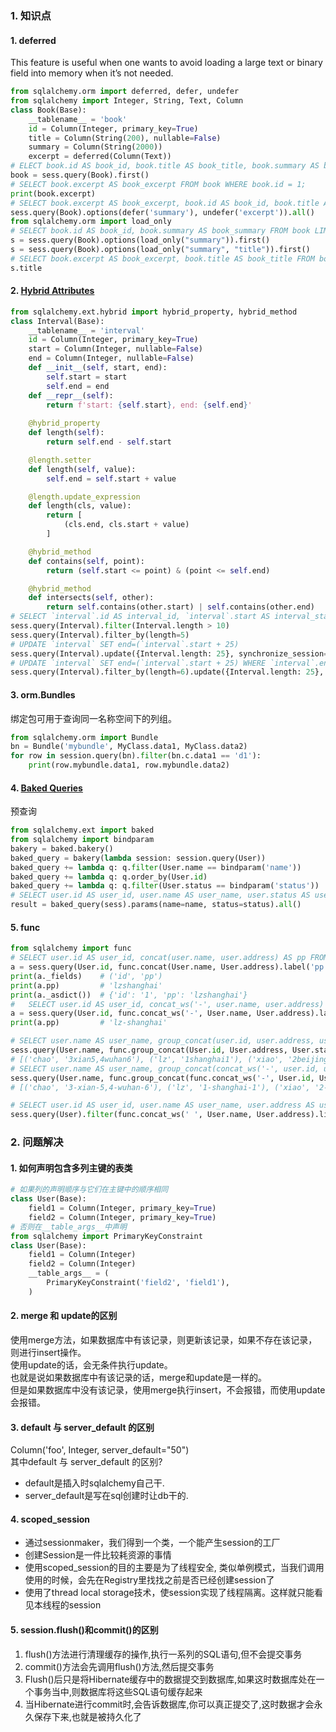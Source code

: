 ### 1. 知识点
#### 1. deferred
This feature is useful when one wants to avoid loading a large text or binary field into memory when it’s not needed.
```python
from sqlalchemy.orm import deferred, defer, undefer
from sqlalchemy import Integer, String, Text, Column
class Book(Base):
    __tablename__ = 'book'
    id = Column(Integer, primary_key=True)
    title = Column(String(200), nullable=False)
    summary = Column(String(2000))
    excerpt = deferred(Column(Text))
# ELECT book.id AS book_id, book.title AS book_title, book.summary AS book_summary FROM book LIMIT 1;
book = sess.query(Book).first()
# SELECT book.excerpt AS book_excerpt FROM book WHERE book.id = 1;
print(book.excerpt)
# SELECT book.excerpt AS book_excerpt, book.id AS book_id, book.title AS book_title FROM book;
sess.query(Book).options(defer('summary'), undefer('excerpt')).all()
from sqlalchemy.orm import load_only
# SELECT book.id AS book_id, book.summary AS book_summary FROM book LIMIT 1;
s = sess.query(Book).options(load_only("summary")).first()
s = sess.query(Book).options(load_only("summary", "title")).first()
# SELECT book.excerpt AS book_excerpt, book.title AS book_title FROM book WHERE book.id = 1;
s.title
```
#### 2. [Hybrid Attributes](https://docs.sqlalchemy.org/en/13/orm/extensions/hybrid.html?highlight=hybrid_property#sqlalchemy.ext.hybrid.hybrid_property)
```python
from sqlalchemy.ext.hybrid import hybrid_property, hybrid_method
class Interval(Base):
    __tablename__ = 'interval'
    id = Column(Integer, primary_key=True)
    start = Column(Integer, nullable=False)
    end = Column(Integer, nullable=False)
    def __init__(self, start, end):
        self.start = start
        self.end = end
    def __repr__(self):
        return f'start: {self.start}, end: {self.end}'
        
    @hybrid_property
    def length(self):
        return self.end - self.start

    @length.setter
    def length(self, value):
        self.end = self.start + value

    @length.update_expression
    def length(cls, value):
        return [
            (cls.end, cls.start + value)
        ]

    @hybrid_method
    def contains(self, point):
        return (self.start <= point) & (point <= self.end)

    @hybrid_method
    def intersects(self, other):
        return self.contains(other.start) | self.contains(other.end)
# SELECT `interval`.id AS interval_id, `interval`.start AS interval_start, `interval`.end AS interval_end FROM `interval` WHERE `interval`.end - `interval`.start > 10;
sess.query(Interval).filter(Interval.length > 10)
sess.query(Interval).filter_by(length=5)
# UPDATE `interval` SET end=(`interval`.start + 25)
sess.query(Interval).update({Interval.length: 25}, synchronize_session='fetch')
# UPDATE `interval` SET end=(`interval`.start + 25) WHERE `interval`.end - `interval`.start = 6
sess.query(Interval).filter_by(length=6).update({Interval.length: 25}, synchronize_session='fetch')
```
#### 3. orm.Bundles
绑定包可用于查询同一名称空间下的列组。
```python
from sqlalchemy.orm import Bundle
bn = Bundle('mybundle', MyClass.data1, MyClass.data2)
for row in session.query(bn).filter(bn.c.data1 == 'd1'):
    print(row.mybundle.data1, row.mybundle.data2)
```
#### 4. [Baked Queries](https://docs.sqlalchemy.org/en/13/orm/extensions/baked.html)
预查询
```python
from sqlalchemy.ext import baked
from sqlalchemy import bindparam
bakery = baked.bakery()
baked_query = bakery(lambda session: session.query(User))
baked_query += lambda q: q.filter(User.name == bindparam('name'))
baked_query += lambda q: q.order_by(User.id)
baked_query += lambda q: q.filter(User.status == bindparam('status'))
# SELECT user.id AS user_id, user.name AS user_name, user.status AS user_status FROM user WHERE user.name = 'zl'
result = baked_query(sess).params(name=name, status=status).all()
```
#### 5. func
```python
from sqlalchemy import func
# SELECT user.id AS user_id, concat(user.name, user.address) AS pp FROM user LIMIT 1;
a = sess.query(User.id, func.concat(User.name, User.address).label('pp')).first()
print(a._fields)    # ('id', 'pp')
print(a.pp)         # 'lzshanghai'
print(a._asdict())  # {'id': '1', 'pp': 'lzshanghai'}
#   SELECT user.id AS user_id, concat_ws('-', user.name, user.address) AS pp FROM user LIMIT 1;
a = sess.query(User.id, func.concat_ws('-', User.name, User.address).label('pp')).first()
print(a.pp)         # 'lz-shanghai'

# SELECT user.name AS user_name, group_concat(user.id, user.address, user.status) AS group_concat_1 FROM user GROUP BY user.name
sess.query(User.name, func.group_concat(User.id, User.address, User.status)).group_by(User.name).all()
# [('chao', '3xian5,4wuhan6'), ('lz', '1shanghai1'), ('xiao', '2beijing3')]
# SELECT user.name AS user_name, group_concat(concat_ws('-', user.id, user.address, user.status)) AS group_concat_1 FROM user GROUP BY user.name
sess.query(User.name, func.group_concat(func.concat_ws('-', User.id, User.address, User.status))).group_by(User.name).all()
# [('chao', '3-xian-5,4-wuhan-6'), ('lz', '1-shanghai-1'), ('xiao', '2-beijing-3')]

# SELECT user.id AS user_id, user.name AS user_name, user.address AS user_address, user.status AS user_status FROM user WHERE concat_ws(' ', user.name, user.address) LIKE '%sh%'
sess.query(User).filter(func.concat_ws(' ', User.name, User.address).like('%sh%')).all()
```

### 2. 问题解决
#### 1. 如何声明包含多列主键的表类
```python
# 如果列的声明顺序与它们在主键中的顺序相同
class User(Base):
    field1 = Column(Integer, primary_key=True)
    field2 = Column(Integer, primary_key=True)
# 否则在__table_args__中声明
from sqlalchemy import PrimaryKeyConstraint
class User(Base):
    field1 = Column(Integer)
    field2 = Column(Integer)
    __table_args__ = (
        PrimaryKeyConstraint('field2', 'field1'),
    )
```
#### 2. merge 和 update的区别
使用merge方法，如果数据库中有该记录，则更新该记录，如果不存在该记录，则进行insert操作。  
使用update的话，会无条件执行update。  
也就是说如果数据库中有该记录的话，merge和update是一样的。  
但是如果数据库中没有该记录，使用merge执行insert，不会报错，而使用update会报错。
#### 3. default 与 server_default 的区别
Column('foo', Integer, server_default="50")  
其中default 与 server_default 的区别?

* default是插入时sqlalchemy自己干.
* server_default是写在sql创建时让db干的.

#### 4. scoped_session
* 通过sessionmaker，我们得到一个类，一个能产生session的工厂
* 创建Session是一件比较耗资源的事情
* 使用scoped_session的目的主要是为了线程安全, 类似单例模式，当我们调用使用的时候，会先在Registry里找找之前是否已经创建session了
* 使用了thread local storage技术，使session实现了线程隔离。这样就只能看见本线程的session

#### 5. session.flush()和commit()的区别
1. flush()方法进行清理缓存的操作,执行一系列的SQL语句,但不会提交事务
2. commit()方法会先调用flush()方法,然后提交事务
3. Flush()后只是将Hibernate缓存中的数据提交到数据库,如果这时数据库处在一个事务当中,则数据库将这些SQL语句缓存起来
4. 当Hibernate进行commit时,会告诉数据库,你可以真正提交了,这时数据才会永久保存下来,也就是被持久化了

